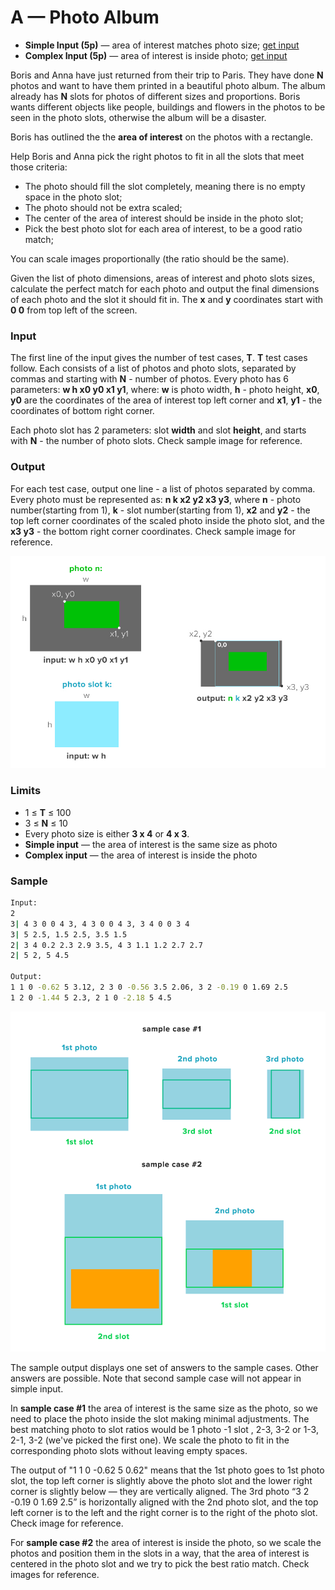 # A — Photo Album

* **Simple Input (5p)** — area of interest matches photo size; [get input](https://github.com/Mixbook/coding-challenge-event/blob/master/coding%20challenge%202017/inputs/A-small-input.in)
* **Complex Input  (5p)** — area of interest is inside photo; [get input](https://github.com/Mixbook/coding-challenge-event/blob/master/coding%20challenge%202017/inputs/A-large-input.in)
 
Boris and Anna have just returned from their trip to Paris. They have done **N** photos and want to have them printed in a beautiful photo album. The album already has **N** slots for photos of different sizes and proportions. Boris wants different objects like people, buildings and flowers in the photos to be seen in the photo slots, otherwise the album will be a disaster.

Boris has outlined the the **area of interest** on the photos with a rectangle.
 
Help Boris and Anna pick the right photos to fit in all the slots that meet those criteria:
* The photo should fill the slot completely, meaning there is no empty space in the photo slot;
* The photo should not be extra scaled;
* The center of the area of interest should be inside in the photo slot;
* Pick the best photo slot for each area of interest, to be a good ratio match; 

You can scale images proportionally (the ratio should be the same).
 
Given the list of photo dimensions, areas of interest and photo slots sizes, calculate the perfect match for each photo and output the final dimensions of each photo and the slot it should fit in. The **x** and **y** coordinates start with **0 0** from top left of the screen.

### Input

The first line of the input gives the number of test cases, **T**. **T** test cases follow. Each consists of a list of photos and photo slots, separated by commas and starting with **N** - number of photos. Every photo has 6 parameters: **w h x0 y0 x1 y1**, where: **w** is photo width, **h** - photo height, **x0**, **y0** are the coordinates of the area of interest top left corner and **x1**, **y1** - the coordinates of bottom right corner.

Each photo slot has 2 parameters: slot **width** and slot **height**, and starts with **N** - the number of photo slots. Check sample image for reference.

### Output

For each test case, output one line - a list of photos separated by comma. Every photo must be represented as: **n k x2 y2 x3 y3**, where **n** - photo number(starting from 1), **k** - slot number(starting from 1), **x2** and **y2** - the top left corner coordinates of the scaled photo inside the photo slot, and the **x3 y3** - the bottom right corner coordinates. Check sample image for reference.

![I/O Explanation](/coding%20challenge%202017/problems/images/A-io-example.jpg?raw=true "I/O Explanation")

### Limits

* 1 ≤ **T** ≤ 100
* 3 ≤ **N** ≤ 10
* Every photo size is either **3 x 4** or **4 x 3**.
* **Simple input** — the area of interest is the same size as photo
* **Complex input** — the area of interest is inside the photo

### Sample
 
```bash
Input:
2
3| 4 3 0 0 4 3, 4 3 0 0 4 3, 3 4 0 0 3 4
3| 5 2.5, 1.5 2.5, 3.5 1.5 
2| 3 4 0.2 2.3 2.9 3.5, 4 3 1.1 1.2 2.7 2.7
2| 5 2, 5 4.5
 
Output:
1 1 0 -0.62 5 3.12, 2 3 0 -0.56 3.5 2.06, 3 2 -0.19 0 1.69 2.5
1 2 0 -1.44 5 2.3, 2 1 0 -2.18 5 4.5
```

![Sample output](/coding%20challenge%202017/problems/images/A-example.png?raw=true "Sample output")
 
The sample output displays one set of answers to the sample cases. Other answers are possible. Note that second sample case will not appear in simple input.
 
In **sample case #1** the area of interest is the same size as the photo, so we need to place the photo inside the slot making minimal adjustments. The best matching photo to slot ratios would be 1 photo -1 slot , 2-3, 3-2 or 1-3, 2-1, 3-2 (we've picked the first one). We scale the photo to fit in the corresponding photo slots without leaving empty spaces.
 
The output of "1 1 0 -0.62 5 0.62" means that the 1st photo goes to 1st photo slot, the top left corner is slightly above the photo slot and the lower right corner is slightly below — they are vertically aligned.
The 3rd photo “3 2 -0.19 0 1.69 2.5” is horizontally aligned with the 2nd photo slot, and the top left corner is to the left and the right corner is to the right of the photo slot. Check image for reference.
 
For **sample case #2** the area of interest is inside the photo, so we scale the photos and position them in the slots in a way, that the area of interest is centered in the photo slot and we try to pick the best ratio match. Check images for reference.
